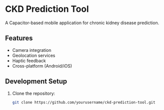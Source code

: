 # CKD Prediction Tool

A Capacitor-based mobile application for chronic kidney disease prediction.

## Features
- Camera integration
- Geolocation services
- Haptic feedback
- Cross-platform (Android/iOS)

## Development Setup

1. Clone the repository:
   ```bash
   git clone https://github.com/yourusername/ckd-prediction-tool.git
